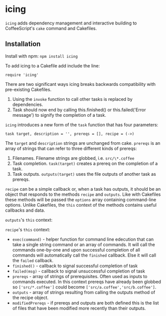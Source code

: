 # icing

`icing` adds dependency management and interactive building to CoffeeScript's `cake` 
command and Cakefiles.

## Installation

Install with npm: `npm install icing`

To add icing to a Cakefile add include the line:

    require 'icing'

There are two significant ways icing breaks backwards compatibility with pre-existing
Cakefiles.

1. Using the `invoke` function to call other tasks is replaced by dependencies.
2. Task should now end by calling this.finished() or
   this.failed('Error message') to signify the completion of a task.

`icing` introduces a new form of the `task` function that has four parameters:

    task target, description = '', prereqs = [], recipe = (->)

The `target` and `description` strings are unchanged from cake. `prereqs` is an
array of strings that can refer to three different kinds of prereqs:

1. Filenames. Filename strings are globbed, i.e. `src/\*.coffee`
2. Task completion. `task(target)` creates a prereq on the completion of a task.
3. Task outputs. `outputs(target)` uses the file outputs of another task as prereqs. 

`recipe` can be a simple callback or, when a task has outputs, it should be an object
that responds to the methods `recipe` and `outputs`. Like with Cakefiles these
methods will be passed the `options` array containing command-line options. Unlike 
Cakefiles, the `this` context of the methods contains useful callbacks and data.

`outputs`'s `this` context:

`recipe`'s `this` context:

* `exec(command)` - helper function for command line edecution that can take a 
   single string command or an array of commands. It will call the commands 
   one-by-one and upon successful completion of all commands will automatically 
   call the `finished` callback. Else it will call the `failed` callback.
* `finished()` - callback to signal successful completion of task
* `failed(msg)` - callback to signal unsuccessful completion of task
* `prereqs` - array of strings of prerequisites. Often used as inputs to commands
   executed. In this context prereqs have already been globbed so `['src/*.coffee']`
   could become `['src/a.coffee','src/b.coffee']`.
* `outputs` - array of strings resulting from calling the outputs method of the
  recipe object.
* `modifiedPrereqs` - if prereqs and outputs are both defined this is
  the list of files that have been modified more recently than their outputs.


